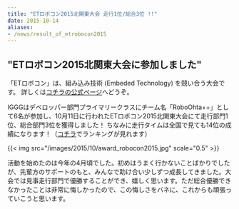 ```yaml
---
title: "ETロボコン2015北関東大会 走行1位/総合3位 !!"
date: 2015-10-14
aliases:
- /news/result_of_etrobocon2015
---
```


## "ETロボコン2015北関東大会に参加しました"

「ETロボコン」は、組み込み技術 (Embeded Technology) を競い合う大会です。
詳しくは[コチラの公式ページ](http://www.etrobo.jp/2015/)へどうぞ。

IGGGはデベロッパー部門プライマリークラスにチーム名「RoboOhta++」として6名が参加し、10月11日に行われたETロボコン2015北関東大会にて走行部門1位、総合部門3位を獲得しました！
ちなみに走行タイムは全国で見ても14位の成績になります！（[コチラ](http://etroboranking.azurewebsites.net/DevPrimary/2015)でランキングが見れます）

{{< img src="/images/2015/10/award_robocon2015.jpg" scale="0.5" >}}

活動を始めたのは今年の4月頃でした。初めはうまく行かないことばかりでしたが、先輩方のサポートのもと、みんなで助け合い少しずつ成長してきました。大会では見事走行部門で優勝することができ、嬉しく思います。ただ総合優勝できなかったことは非常に悔しかったので、この悔しさをバネに、これからも頑張っていこうと思います。

